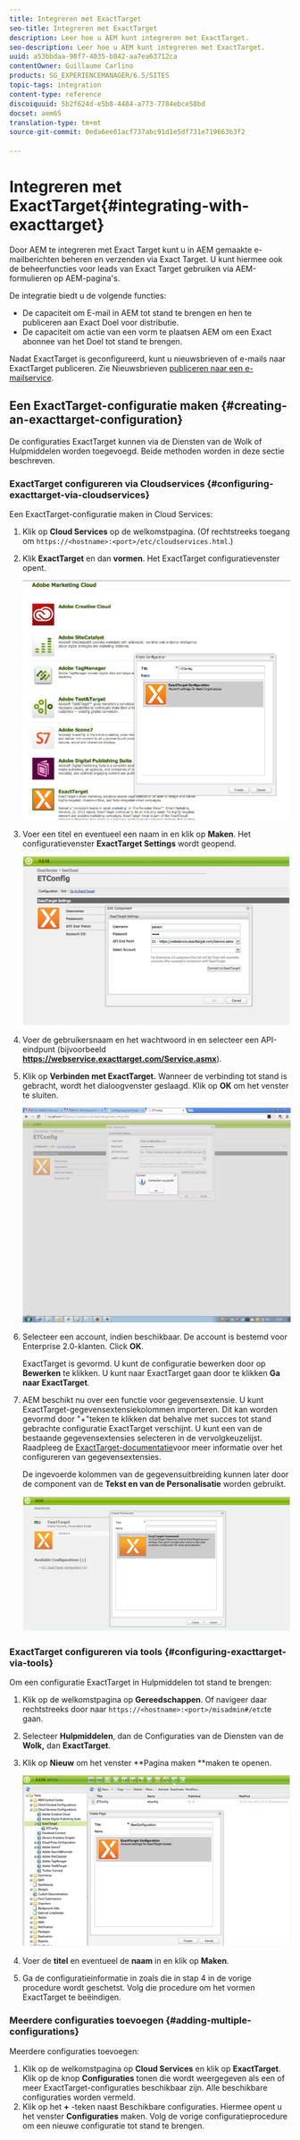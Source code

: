 ```yaml
---
title: Integreren met ExactTarget
seo-title: Integreren met ExactTarget
description: Leer hoe u AEM kunt integreren met ExactTarget.
seo-description: Leer hoe u AEM kunt integreren met ExactTarget.
uuid: a53bbdaa-98f7-4035-b842-aa7ea63712ca
contentOwner: Guillaume Carlino
products: SG_EXPERIENCEMANAGER/6.5/SITES
topic-tags: integration
content-type: reference
discoiquuid: 5b2f624d-e5b8-4484-a773-7784ebce58bd
docset: aem65
translation-type: tm+mt
source-git-commit: 0eda6ee61acf737abc91d1e5df731e719663b3f2

---
```



# Integreren met ExactTarget{#integrating-with-exacttarget}

Door AEM te integreren met Exact Target kunt u in AEM gemaakte e-mailberichten beheren en verzenden via Exact Target. U kunt hiermee ook de beheerfuncties voor leads van Exact Target gebruiken via AEM-formulieren op AEM-pagina&#39;s.

De integratie biedt u de volgende functies:

* De capaciteit om E-mail in AEM tot stand te brengen en hen te publiceren aan Exact Doel voor distributie.
* De capaciteit om actie van een vorm te plaatsen AEM om een Exact abonnee van het Doel tot stand te brengen.

Nadat ExactTarget is geconfigureerd, kunt u nieuwsbrieven of e-mails naar ExactTarget publiceren. Zie Nieuwsbrieven [publiceren naar een e-mailservice](/help/sites-authoring/personalization.md).

## Een ExactTarget-configuratie maken {#creating-an-exacttarget-configuration}

De configuraties ExactTarget kunnen via de Diensten van de Wolk of Hulpmiddelen worden toegevoegd. Beide methoden worden in deze sectie beschreven.

### ExactTarget configureren via Cloudservices {#configuring-exacttarget-via-cloudservices}

Een ExactTarget-configuratie maken in Cloud Services:

1. Klik op **Cloud Services** op de welkomstpagina. (Of rechtstreeks toegang om `https://<hostname>:<port>/etc/cloudservices.html`.)
1. Klik **ExactTarget** en dan **vormen**. Het ExactTarget configuratievenster opent.

   ![chlimage_1-19](assets/chlimage_1-19.png)

1. Voer een titel en eventueel een naam in en klik op **Maken**. Het configuratievenster **ExactTarget Settings** wordt geopend.

   ![chlimage_1](assets/chlimage_1.jpeg)

1. Voer de gebruikersnaam en het wachtwoord in en selecteer een API-eindpunt (bijvoorbeeld **https://webservice.exacttarget.com/Service.asmx**).
1. Klik op **Verbinden met ExactTarget.** Wanneer de verbinding tot stand is gebracht, wordt het dialoogvenster geslaagd. Klik op **OK** om het venster te sluiten.

   ![chlimage_1-1](assets/chlimage_1-1.jpeg)

1. Selecteer een account, indien beschikbaar. De account is bestemd voor Enterprise 2.0-klanten. Click **OK**.

   ExactTarget is gevormd. U kunt de configuratie bewerken door op **Bewerken** te klikken. U kunt naar ExactTarget gaan door te klikken **Ga naar ExactTarget**.

1. AEM beschikt nu over een functie voor gegevensextensie. U kunt ExactTarget-gegevensextensiekolommen importeren. Dit kan worden gevormd door &quot;+&quot;teken te klikken dat behalve met succes tot stand gebrachte configuratie ExactTarget verschijnt. U kunt een van de bestaande gegevensextensies selecteren in de vervolgkeuzelijst. Raadpleeg de [ExactTarget-documentatie](https://help.exacttarget.com/en/documentation/exacttarget/subscribers/data_extensions_and_data_relationships)voor meer informatie over het configureren van gegevensextensies.

   De ingevoerde kolommen van de gegevensuitbreiding kunnen later door de component van de **Tekst en van de Personalisatie** worden gebruikt.

   ![chlimage_1-2](assets/chlimage_1-2.jpeg)

### ExactTarget configureren via tools {#configuring-exacttarget-via-tools}

Om een configuratie ExactTarget in Hulpmiddelen tot stand te brengen:

1. Klik op de welkomstpagina op **Gereedschappen**. Of navigeer daar rechtstreeks door naar `https://<hostname>:<port>/misadmin#/etc`te gaan.
1. Selecteer **Hulpmiddelen**, dan de Configuraties van de Diensten van de **Wolk,** dan **ExactTarget**.
1. Klik op **Nieuw** om het venster **Pagina maken **maken te openen.

   ![chlimage_1-34](assets/chlimage_1-3.jpeg)

1. Voer de **titel** en eventueel de **naam** in en klik op **Maken**.
1. Ga de configuratieinformatie in zoals die in stap 4 in de vorige procedure wordt geschetst. Volg die procedure om het vormen ExactTarget te beëindigen.

### Meerdere configuraties toevoegen {#adding-multiple-configurations}

Meerdere configuraties toevoegen:

1. Klik op de welkomstpagina op **Cloud Services** en klik op **ExactTarget**. Klik op de knop **Configuraties** tonen die wordt weergegeven als een of meer ExactTarget-configuraties beschikbaar zijn. Alle beschikbare configuraties worden vermeld.
1. Klik op het **+** -teken naast Beschikbare configuraties. Hiermee opent u het venster **Configuraties** maken. Volg de vorige configuratieprocedure om een nieuwe configuratie tot stand te brengen.